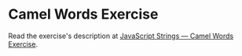 
# Camel Words Exercise

Read the exercise's description at [JavaScript Strings — Camel Words Exercise](https://www.codeguage.com/courses/js/strings-camel-words-exercise).